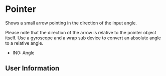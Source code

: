 # Pointer
Shows a small arrow pointing in the direction of the input angle.

Please note that the direction of the arrow is relative to the pointer object itself. Use a gyroscope and a wrap sub device to convert an absolute angle to a relative angle.

- IN0: Angle

## User Information